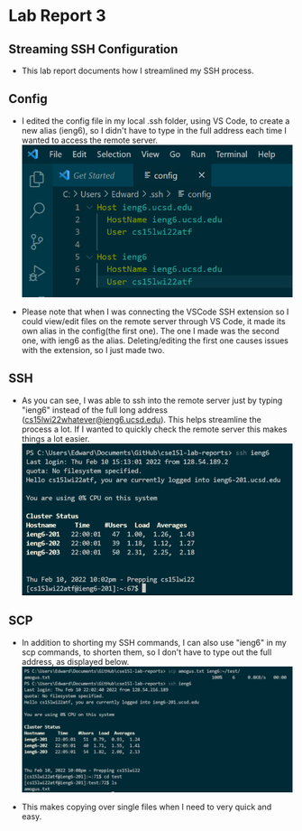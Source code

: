 # Lab Report 3

## Streaming SSH Configuration
- This lab report documents how I streamlined my SSH process. 

## Config
- I edited the config file in my local .ssh folder, using VS Code, to create a new alias (ieng6), so I didn't have to type in the full address each time I wanted to access the remote server.
![Image](/week6/1.png)

- Please note that when I was connecting the VSCode SSH extension so I could view/edit files on the remote server through VS Code, it made its own alias in the config(the first one). The one I made was the second one, with ieng6 as the alias. Deleting/editing the first one causes issues with the extension, so I just made two.

## SSH

- As you can see, I was able to ssh into the remote server just by typing "ieng6" instead of the full long address (cs15lwi22whatever@ieng6.ucsd.edu). This helps streamline the process a lot. If I wanted to quickly check the remote server this makes things a lot easier.
![Image](/week6/2.png)

## SCP
- In addition to shorting my SSH commands, I can also use "ieng6" in my scp commands, to shorten them, so I don't have to type out the full address, as displayed below.
![Image](/week6/3.png)

- This makes copying over single files when I need to very quick and easy. 


